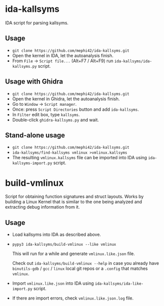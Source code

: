 # ida-kallsyms

IDA script for parsing kallsyms.

## Usage

* `git clone https://github.com/mephi42/ida-kallsyms.git`
* Open the kernel in IDA, let the autoanalysis finish.
* From `File` &#8594; `Script file...` (Alt+F7 / Alt+F9) run
  `ida-kallsyms/ida-kallsyms.py` script.

## Usage with Ghidra

* `git clone https://github.com/mephi42/ida-kallsyms.git`
* Open the kernel in Ghidra, let the autoanalysis finish.
* Go to `Window` &#8594; `Script manager`.
* Once: press `Script Directories` button and add `ida-kallsyms`.
* In `Filter` edit box, type `kallsyms`.
* Double-click `ghidra-kallsyms.py` and wait.

## Stand-alone usage

* `git clone https://github.com/mephi42/ida-kallsyms.git`
* `ida-kallsyms/find-kallsyms vmlinux >vmlinux.kallsyms`
* The resulting `vmlinux.kallsyms` file can be imported into IDA using
  `ida-kallsyms-import.py` script.

# build-vmlinux

Script for obtaining function signatures and struct layouts. Works by building
a Linux Kernel that is similar to the one being analyzed and extracting debug
information from it.

## Usage

* Load kallsyms into IDA as described above.
* `pypy3 ida-kallsyms/build-vmlinux --like vmlinux`

  This will run for a while and generate `vmlinux.like.json` file.

  Check out `ida-kallsyms/build-vmlinux --help` in case you already have
  `binutils-gdb` / `gcc` / `linux` local git repos or a `.config` that
  matches `vmlinux`.
* Import `vmlinux.like.json` into IDA using `ida-kallsyms/ida-like-import.py`
  script.
* If there are import errors, check `vmlinux.like.json.log` file.
